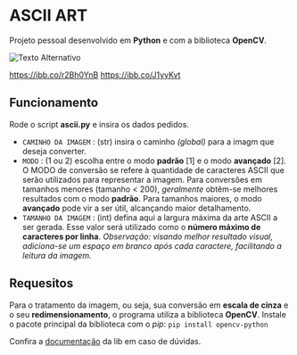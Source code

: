 # ASCII ART

Projeto pessoal desenvolvido em **Python** e com a biblioteca **OpenCV**.

![Texto Alternativo](https://ibb.co/Vcd4r3G5)

https://ibb.co/r2Bh0YnB
https://ibb.co/J1yyKvt

## Funcionamento

Rode o script **ascii.py** e insira os dados pedidos. 

- `CAMINHO DA IMAGEM` : (str) insira o caminho *(global)* para a imagm que deseja converter.
- `MODO` : (1 ou 2) escolha entre o modo **padrão** \[1] e o modo **avançado** \[2]. O MODO de conversão se refere à quantidade de caracteres ASCII que serão utilizados para representar a imagem. Para conversões em tamanhos menores (tamanho < 200), *geralmente* obtêm-se melhores resultados com o modo **padrão**. Para tamanhos maiores, o modo **avançado** pode vir a ser útil, alcançando maior detalhamento.
- `TAMANHO DA IMAGEM` : (int) defina aqui a largura máxima da arte ASCII a ser gerada. Esse valor será utilizado como o **número máximo de caracteres por linha**. _Observação: visando melhor resultado visual, adiciona-se um espaço em branco após cada caractere, facilitando a leitura da imagem._

## Requesitos

Para o tratamento da imagem, ou seja, sua conversão em **escala de cinza** e o seu **redimensionamento**, o programa utiliza a biblioteca **OpenCV**.
Instale o pacote principal da biblioteca com o *pip*: `pip install opencv-python`

Confira a [documentação](https://pypi.org/project/opencv-python/) da lib em caso de dúvidas.

